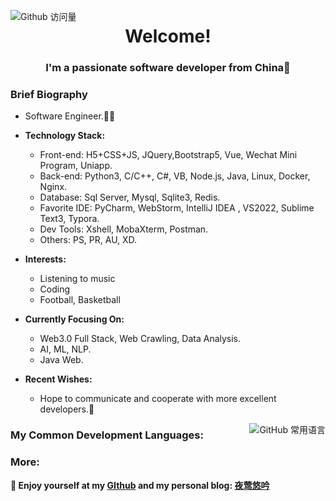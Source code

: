 <!-- Github 访问量 -->
<p align="canter"> 
<img align="left" src="https://komarev.com/ghpvc/?username=payiz-asj&color=blue&style=flat&label=PROFILE+VISITORS" alt="Github 访问量" /> 
</p>
<!-- 标题部分 -->

<h1 align="center">Welcome!</h1>
<h3 align="center">I'm a passionate software developer from China💖</h3>

<!-- 个人介绍 -->

### Brief Biography

- Software Engineer.👨‍💻

- **Technology Stack:**

  - Front-end: H5+CSS+JS, JQuery,Bootstrap5, Vue, Wechat Mini Program, Uniapp.
  - Back-end:  Python3, C/C++, C#, VB, Node.js, Java, Linux, Docker, Nginx.
  - Database: Sql Server, Mysql, Sqlite3, Redis.
  - Favorite IDE: PyCharm, WebStorm, IntelliJ IDEA , VS2022, Sublime Text3, Typora.
  - Dev Tools: Xshell, MobaXterm, Postman.
  - Others: PS, PR, AU, XD.
  

- **Interests:**
  - Listening to music
  - Coding
  - Football, Basketball

- **Currently Focusing On:**

  - Web3.0 Full Stack, Web Crawling,  Data Analysis.
  - AI, ML, NLP.
  - Java Web.
  
- **Recent Wishes:**
  - Hope to communicate and cooperate with more excellent developers.🤝
  
<!-- - ![#f03c15](https://placehold.it/15/f03c15/000000?text=+) `#f03c15` -->
<!-- GitHub 常用语言 -->
<a href="#">
  <img align="right" src="https://github-readme-stats.vercel.app/api/top-langs/?username=payiz-asj&hide_title=1&hide=kotlin&theme=buefy&line_height=27&layout=compact" alt="GitHub 常用语言"/>
</a>

### My Common Development Languages:

<!-- Github 状态
### My Git-hub Statistics：

<p align="center">
<img align="center" src="https://github-readme-stats.vercel.app/api?username=payiz-asj&hide_title=ture&hide=issues&show_icons=true&count_private=true&include_all_commits=true&line_height=21&theme=flag-india" />
</p>

-->


<!-- 后记 -->
### More:

**💬 Enjoy yourself at my [GIthub](https://github.com/payiz-asj) and my personal blog: [夜莺悠吟](https://yeying.tech)** 

